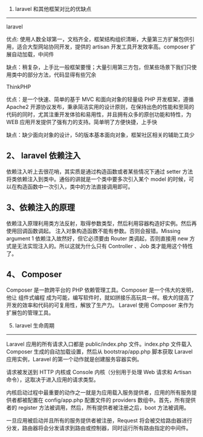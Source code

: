 

1. laravel 和其他框架对比的优缺点
----------
laravel  

优点: 使用人数全球第一，文档齐全，框架结构组织清晰，大量第三方扩展包供引用，适合大型网站协同开发，提供的 artisan 开发工具开发效率高。composer 扩展自动加载，中间件

缺点：稍复杂，上手比一般框架要慢；大量引用第三方包，但某些场景下我们只使用类中的部分方法，代码显得有些冗余  


ThinkPHP  

优点：是一个快速、简单的基于 MVC 和面向对象的轻量级 PHP 开发框架，遵循 Apache2 开源协议发布，秉承简洁实用的设计原则，在保持出色的性能和至简的代码的同时，尤其注重开发体验和易用性，并且拥有众多的原创功能和特性，为 WEB 应用开发提供了强有力的支持。简单明了方便快捷，上手快

缺点：缺少面向对象的设计，5的版本基本面向对象，框架社区相关的辅助工具少

2、 laravel 依赖注入
----------
依赖注入听上去很花哨，其实质是通过构造函数或者某些情况下通过 setter 方法将类依赖注入到类中。通俗的讲就是一个类中要多次引入某个 model 的时候，可以在构造函数中一次引入，类中的方法直接调用即可。


3、依赖注入的原理
----------
依赖注入原理利用类方法反射，取得参数类型，然后利用容器构造好实例。然后再使用回调函数调起。
注入对象构造函数不能有参数。否则会报错。Missing argument 1
依赖注入故然好，但它必须要由 Router 类调起，否则直接用 new 方式是无法实现注入的。所以这就为什么只有 Controller 、Job 类才能用这个特性了。


4、 Composer
----------
Composer 是一款跨平台的 PHP 依赖管理工具。Composer 是一个伟大的发明，他让 组件式编程 成为可能，编写软件时，就如拼接乐高玩具一样。极大的提高了开发的效率和代码的可复用性，解放了生产力。
Laravel 使用 Composer 来作为扩展包的管理工具。


5. laravel 生命周期
----------
Laravel 应用的所有请求入口都是 public/index.php 文件。index.php 文件载入 Composer 生成的自动加载设置，然后从 bootstrap/app.php 脚本获取 Laravel 应用实例，Laravel 的第一个动作就是创建服务容器实例。  

请求被发送到 HTTP 内核或 Console 内核（分别用于处理 Web 请求和 Artisan 命令），这取决于进入应用的请求类型。  

内核启动过程中最重要的动作之一就是为应用载入服务提供者，应用的所有服务提供者都被配置在 config/app.php 配置文件的 providers 数组中。首先，所有提供者的 register 方法被调用，然后，所有提供者被注册之后，boot 方法被调用。  

一旦应用被启动并且所有的服务提供者被注册，Request 将会被交给路由器进行分发，路由器将会分发请求到路由或控制器，同时运行所有路由指定的中间件。





